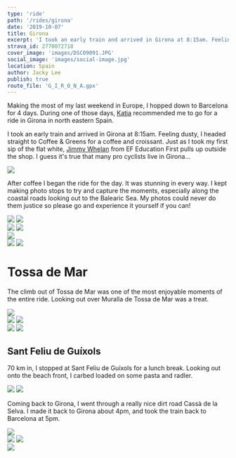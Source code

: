 ```yaml
---
type: 'ride'
path: '/rides/girona'
date: '2019-10-07'
title: Girona
excerpt: 'I took an early train and arrived in Girona at 8:15am. Feeling dusty, I headed straight to Coffee & Greens for a coffee and croissant.'
strava_id: 2770072718
cover_image: 'images/DSC09091.JPG'
social_image: 'images/social-image.jpg'
location: Spain
author: Jacky Lee
publish: true
route_file: 'G_I_R_O_N_A.gpx'
---
```


Making the most of my last weekend in Europe, I hopped down to Barcelona for 4 days. During one of those days, [Katia](https://www.instagram.com/katiaishere/) recommended me to go for a ride in Girona in north eastern Spain.

I took an early train and arrived in Girona at 8:15am. Feeling dusty, I headed straight to <marker-link lat='41.984166' lng='2.824055' label='A' zoom='16'>Coffee & Greens</marker-link> for a coffee and croissant. Just as I took my first sip of the flat white, [Jimmy Whelan](https://www.instagram.com/jimmywhelan.jpg/) from EF Education First pulls up outside the shop. I guess it's true that many pro cyclists live in Girona...

<div class='c-photo-cluster'>
<div class='flex'>
<image-zoom><img src='images/morningTrain.JPG'/></image-zoom>
</div>
</div>
</div>

After coffee I began the ride for the day. It was stunning in every way. I kept making photo stops to try and capture the moments, especially along the coastal roads looking out to the Balearic Sea. My photos could never do them justice so please go and experience it yourself if you can!

<div class='c-photo-cluster'>
<div class="flex">
<image-zoom><img src='images/DSC08847.JPG'/></image-zoom>
<image-zoom><img src='images/DSC08869.JPG'/></image-zoom>
</div>
<div class="flex">
<image-zoom><img src='images/DSC08850.JPG'/></image-zoom>
<image-zoom><img src='images/DSC08855.JPG'/></image-zoom>
</div>
<image-zoom><img src='images/DSC08843.JPG'/></image-zoom>
<div class="flex">
<image-zoom><img src='images/DSC08985.JPG'/></image-zoom>
<image-zoom><img src='images/DSC08918.JPG'/></image-zoom>
</div>

</div>

# Tossa de Mar

The climb out of Tossa de Mar was one of the most enjoyable moments of the entire ride. Looking out over <marker-link lat='41.716681' lng='2.933623' label='A' zoom='14'>Muralla de Tossa de Mar</marker-link> was a treat.

<div class='c-photo-cluster'>
<image-zoom caption='Looking out to Muralla de Tossa de Mar'><img src='images/DSC08970.JPG'/></image-zoom>
<div class="flex">
<image-zoom><img src='images/DSC08987.JPG'/></image-zoom>
<image-zoom><img src='images/DSC09006.JPG'/></image-zoom>
</div>
<div class='flex'>
<image-zoom caption='Giverola Resort'><img src='images/DSC08994.JPG'/></image-zoom>
<image-zoom><img src='images/DSC09002.JPG'/></image-zoom>
</div>

</div>

## Sant Feliu de Guíxols

70 km in, I stopped at Sant Feliu de Guíxols for a <marker-link lat='41.780881' lng='3.032812' label='C' zoom='14'>lunch break</marker-link>. Looking out onto the beach front, I carbed loaded on some pasta and radler.

<div class='c-photo-cluster'>
<div class="flex">
<image-zoom><img src='images/DSC09028.JPG'/></image-zoom>
<image-zoom><img src='images/DSC09033.JPG'/></image-zoom>
</div>
</div>

Coming back to Girona, I went through a really nice dirt road <marker-link lat='41.871314' lng='2.864842' label='D' zoom='14'>Cassà de la Selva</marker-link>. I made it back to Girona about 4pm, and took the train back to Barcelona at 5pm.

<div class='c-photo-cluster'>
<image-zoom><img src='images/DSC09070.JPG'/></image-zoom>
<div class="flex">
<image-zoom><img src='images/DSC09063.JPG'/></image-zoom>
<image-zoom><img src='images/GP4.JPG'/></image-zoom>
</div>
<div class="flex">
<image-zoom caption='Back in Girona, Pont de Pedra at 4pm'><img src='images/DSC09091.JPG'/></image-zoom>
</div>
</div>
